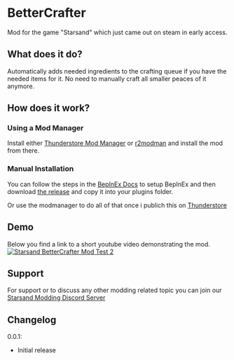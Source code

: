 ﻿# BetterCrafter
Mod for the game "Starsand" which just came out on steam in early access.
## What does it do?
Automatically adds needed ingredients to the crafting queue if you have the needed items for it. No need to manually craft all smaller peaces of it anymore.

## How does it work?
### Using a Mod Manager
Install either [Thunderstore Mod Manager](https://www.overwolf.com/app/Thunderstore-Thunderstore_Mod_Manager) or [r2modman](https://thunderstore.io/package/ebkr/r2modman/) and install the mod from there.
### Manual Installation
You can follow the steps in the [BepInEx Docs](https://docs.bepinex.dev/articles/user_guide/installation/index.html) to setup BepInEx and then download [the release](https://github.com/sp00ktober/BetterCrafter/releases) and copy it into your plugins folder.

Or use the modmanager to do all of that once i publich this on [Thunderstore](https://starsand.thunderstore.io/)

## Demo
Below you find a link to a short youtube video demonstrating the mod.
[![Starsand BetterCrafter Mod Test 2](http://img.youtube.com/vi/Zl_3lcLzqec/0.jpg)](http://www.youtube.com/watch?v=Zl_3lcLzqec "Starsand BetterCrafter Mod Test 2")

## Support
For support or to discuss any other modding related topic you can join our [Starsand Modding Discord Server](https://discord.gg/wAnjcyP6)

## Changelog

0.0.1:

- Initial release